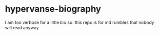 # hypervanse-biography
I am too verbose for a little bio so. this repo is for md rumbles that nobody will read anyway
